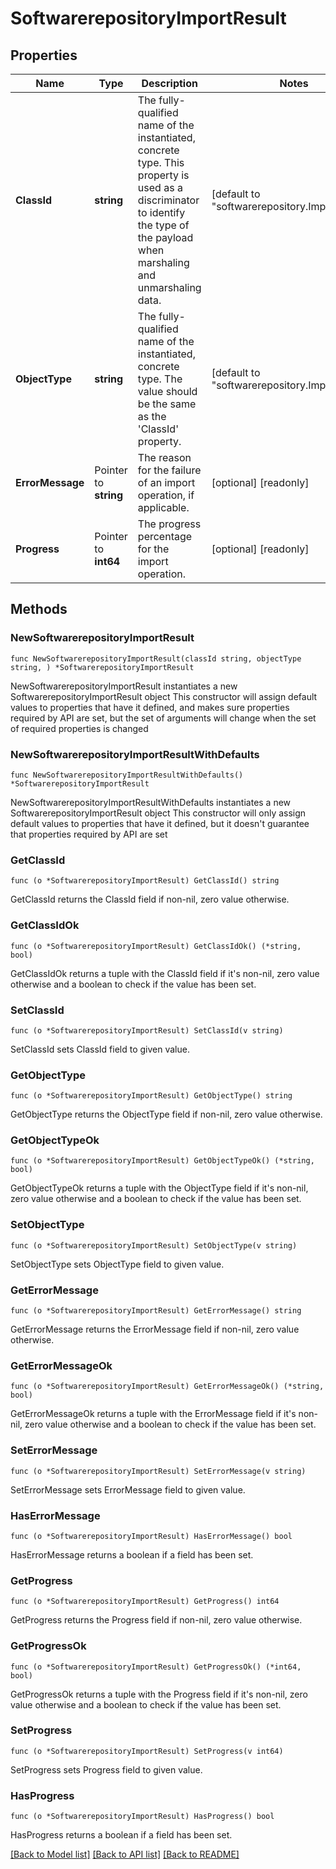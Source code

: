 # SoftwarerepositoryImportResult

## Properties

Name | Type | Description | Notes
------------ | ------------- | ------------- | -------------
**ClassId** | **string** | The fully-qualified name of the instantiated, concrete type. This property is used as a discriminator to identify the type of the payload when marshaling and unmarshaling data. | [default to "softwarerepository.ImportResult"]
**ObjectType** | **string** | The fully-qualified name of the instantiated, concrete type. The value should be the same as the &#39;ClassId&#39; property. | [default to "softwarerepository.ImportResult"]
**ErrorMessage** | Pointer to **string** | The reason for the failure of an import operation, if applicable. | [optional] [readonly] 
**Progress** | Pointer to **int64** | The progress percentage for the import operation. | [optional] [readonly] 

## Methods

### NewSoftwarerepositoryImportResult

`func NewSoftwarerepositoryImportResult(classId string, objectType string, ) *SoftwarerepositoryImportResult`

NewSoftwarerepositoryImportResult instantiates a new SoftwarerepositoryImportResult object
This constructor will assign default values to properties that have it defined,
and makes sure properties required by API are set, but the set of arguments
will change when the set of required properties is changed

### NewSoftwarerepositoryImportResultWithDefaults

`func NewSoftwarerepositoryImportResultWithDefaults() *SoftwarerepositoryImportResult`

NewSoftwarerepositoryImportResultWithDefaults instantiates a new SoftwarerepositoryImportResult object
This constructor will only assign default values to properties that have it defined,
but it doesn't guarantee that properties required by API are set

### GetClassId

`func (o *SoftwarerepositoryImportResult) GetClassId() string`

GetClassId returns the ClassId field if non-nil, zero value otherwise.

### GetClassIdOk

`func (o *SoftwarerepositoryImportResult) GetClassIdOk() (*string, bool)`

GetClassIdOk returns a tuple with the ClassId field if it's non-nil, zero value otherwise
and a boolean to check if the value has been set.

### SetClassId

`func (o *SoftwarerepositoryImportResult) SetClassId(v string)`

SetClassId sets ClassId field to given value.


### GetObjectType

`func (o *SoftwarerepositoryImportResult) GetObjectType() string`

GetObjectType returns the ObjectType field if non-nil, zero value otherwise.

### GetObjectTypeOk

`func (o *SoftwarerepositoryImportResult) GetObjectTypeOk() (*string, bool)`

GetObjectTypeOk returns a tuple with the ObjectType field if it's non-nil, zero value otherwise
and a boolean to check if the value has been set.

### SetObjectType

`func (o *SoftwarerepositoryImportResult) SetObjectType(v string)`

SetObjectType sets ObjectType field to given value.


### GetErrorMessage

`func (o *SoftwarerepositoryImportResult) GetErrorMessage() string`

GetErrorMessage returns the ErrorMessage field if non-nil, zero value otherwise.

### GetErrorMessageOk

`func (o *SoftwarerepositoryImportResult) GetErrorMessageOk() (*string, bool)`

GetErrorMessageOk returns a tuple with the ErrorMessage field if it's non-nil, zero value otherwise
and a boolean to check if the value has been set.

### SetErrorMessage

`func (o *SoftwarerepositoryImportResult) SetErrorMessage(v string)`

SetErrorMessage sets ErrorMessage field to given value.

### HasErrorMessage

`func (o *SoftwarerepositoryImportResult) HasErrorMessage() bool`

HasErrorMessage returns a boolean if a field has been set.

### GetProgress

`func (o *SoftwarerepositoryImportResult) GetProgress() int64`

GetProgress returns the Progress field if non-nil, zero value otherwise.

### GetProgressOk

`func (o *SoftwarerepositoryImportResult) GetProgressOk() (*int64, bool)`

GetProgressOk returns a tuple with the Progress field if it's non-nil, zero value otherwise
and a boolean to check if the value has been set.

### SetProgress

`func (o *SoftwarerepositoryImportResult) SetProgress(v int64)`

SetProgress sets Progress field to given value.

### HasProgress

`func (o *SoftwarerepositoryImportResult) HasProgress() bool`

HasProgress returns a boolean if a field has been set.


[[Back to Model list]](../README.md#documentation-for-models) [[Back to API list]](../README.md#documentation-for-api-endpoints) [[Back to README]](../README.md)


